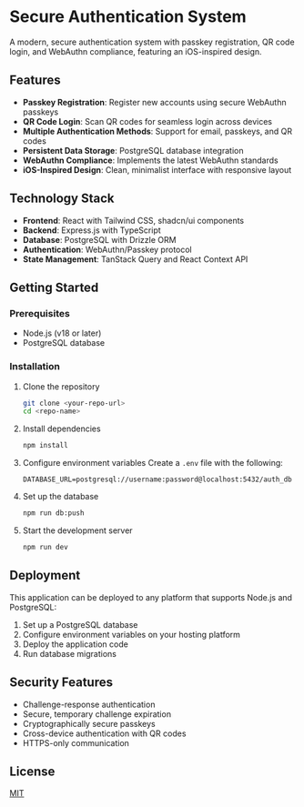 # Secure Authentication System

A modern, secure authentication system with passkey registration, QR code login, and WebAuthn compliance, featuring an iOS-inspired design.

## Features

- **Passkey Registration**: Register new accounts using secure WebAuthn passkeys
- **QR Code Login**: Scan QR codes for seamless login across devices
- **Multiple Authentication Methods**: Support for email, passkeys, and QR codes
- **Persistent Data Storage**: PostgreSQL database integration
- **WebAuthn Compliance**: Implements the latest WebAuthn standards
- **iOS-Inspired Design**: Clean, minimalist interface with responsive layout

## Technology Stack

- **Frontend**: React with Tailwind CSS, shadcn/ui components
- **Backend**: Express.js with TypeScript
- **Database**: PostgreSQL with Drizzle ORM
- **Authentication**: WebAuthn/Passkey protocol
- **State Management**: TanStack Query and React Context API

## Getting Started

### Prerequisites

- Node.js (v18 or later)
- PostgreSQL database

### Installation

1. Clone the repository
   ```bash
   git clone <your-repo-url>
   cd <repo-name>
   ```

2. Install dependencies
   ```bash
   npm install
   ```

3. Configure environment variables
   Create a `.env` file with the following:
   ```
   DATABASE_URL=postgresql://username:password@localhost:5432/auth_db
   ```

4. Set up the database
   ```bash
   npm run db:push
   ```

5. Start the development server
   ```bash
   npm run dev
   ```

## Deployment

This application can be deployed to any platform that supports Node.js and PostgreSQL:

1. Set up a PostgreSQL database
2. Configure environment variables on your hosting platform
3. Deploy the application code
4. Run database migrations

## Security Features

- Challenge-response authentication
- Secure, temporary challenge expiration
- Cryptographically secure passkeys
- Cross-device authentication with QR codes
- HTTPS-only communication

## License

[MIT](LICENSE)